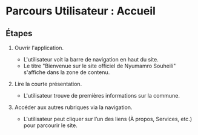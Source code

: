 # Parcours Utilisateur : Accueil

## Étapes

1. Ouvrir l'application.  
   - L'utilisateur voit la barre de navigation en haut du site.  
   - Le titre "Bienvenue sur le site officiel de Nyumamro Souheili" s'affiche dans la zone de contenu.

2. Lire la courte présentation.  
   - L'utilisateur trouve de premières informations sur la commune.  

3. Accéder aux autres rubriques via la navigation.  
   - L'utilisateur peut cliquer sur l’un des liens (À propos, Services, etc.) pour parcourir le site.